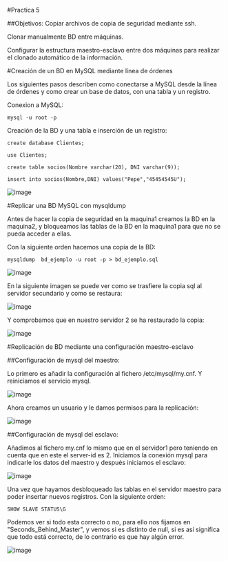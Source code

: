 ﻿#Practica 5

##Objetivos:
Copiar archivos de copia de seguridad mediante ssh.

Clonar manualmente BD entre máquinas.

Configurar la estructura maestro-esclavo entre dos máquinas para realizar el clonado automático de la información.



#Creación de un BD en MySQL mediante línea de órdenes

Los siguientes pasos describen como conectarse a MySQL desde la línea de órdenes y como crear un base de datos, con una tabla y un registro.

Conexion a MySQL:

	mysql -u root -p

Creación de la BD y una tabla e inserción de un registro:
	
	create database Clientes;

	use Clientes;

	create table socios(Nombre varchar(20), DNI varchar(9));

	insert into socios(Nombre,DNI) values("Pepe","45454545U");

![image](https://github.com/alvaro-gr/SWAP2015/blob/master/Practicas/Practica5/Capturas/bd.png)

#Replicar una BD MySQL con mysqldump

Antes de hacer la copia de seguridad en la maquina1 creamos la BD en la maquina2, y bloqueamos las tablas de la BD en la maquina1 para que no se pueda acceder a ellas.

Con la siguiente orden hacemos una copia de la BD:

	mysqldump  bd_ejemplo -u root -p > bd_ejemplo.sql
	
![image](https://github.com/alvaro-gr/SWAP2015/blob/master/Practicas/Practica5/Capturas/mysqldump_1.png)	
	

En la siguiente imagen se puede ver como se trasfiere la copia sql al servidor secundario y como se restaura:

![image](https://github.com/alvaro-gr/SWAP2015/blob/master/Practicas/Practica5/Capturas/mysqldump_2.png)



Y comprobamos que en nuestro servidor 2 se ha restaurado la copia:

![image](https://github.com/alvaro-gr/SWAP2015/blob/master/Practicas/Practica5/Capturas/mysqldump_3.png)

#Replicación de BD mediante una configuración maestro-esclavo


##Configuración de mysql del maestro:

Lo primero es añadir la configuración al fichero /etc/mysql/my.cnf. Y reiniciamos el servicio mysql.

![image](https://github.com/alvaro-gr/SWAP2015/blob/master/Practicas/Practica5/Capturas/mycnf.png)


Ahora creamos un usuario y le damos permisos para la replicación:

![image](https://github.com/alvaro-gr/SWAP2015/blob/master/Practicas/Practica5/Capturas/ms_1.png)


##Configuración de mysql del esclavo:

Añadimos al fichero my.cnf lo mismo que en el servidor1 pero teniendo en cuenta que en este el server-id es 2. Iniciamos la conexión mysql para indicarle los datos del maestro y después iniciamos el esclavo:

![image](https://github.com/alvaro-gr/SWAP2015/blob/master/Practicas/Practica5/Capturas/ms_2.png)

Una vez que hayamos desbloqueado las tablas en el servidor maestro para poder insertar nuevos registros. 
Con la siguiente orden:

	SHOW SLAVE STATUS\G

Podemos ver si todo esta correcto o no, para ello nos fijamos en "Seconds_Behind_Master", y vemos si es distinto de null, si es así significa que todo está correcto, de lo contrario es que hay algún error.

![image](https://github.com/alvaro-gr/SWAP2015/blob/master/Practicas/Practica5/Capturas/esclavo_ok.png)














	



